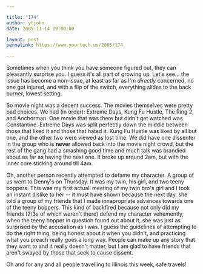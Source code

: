 ```yaml
---

title: "174"
author: ytjohn
date: 2005-11-14 19:00:00

layout: post
permalink: https://www.yourtech.us/2005/174

---
```

Sometimes when you think you have someone figured out, they can pleasantly surprise you.  I guess it's all part of growing up.  Let's see... the issue has become a non-issue, at least as far as I'm <i>directly</i> concerned, no one got injured, and with a flip of the switch, everything slides to the back burner, lowest setting.

So movie night was a decent success.  The movies themselves were pretty bad choices.  We had (in order): Extreme Days, Kung Fu Hustle, The Ring 2, and Anchorman.  One movie that was there but didn't get watched was Constantine.  Extreme Days was split perfectly down the middle between those that liked it and those that hated it.  Kung Fu Hustle was liked by all but one, and the other two were viewed as lost time.  We did have one dissenter in the group who is <b>never</b> allowed back into the movie night crowd, but the rest of the gang had a smashing good time and much talk was brandied about as far as having the next one.  It broke up around 2am, but with the inner core sticking around till 4am.

Oh, another person recently attempted to defame my character.  A group of us went to Denny's on Thursday.  It was my twin, his girl, and two teeny boppers.  This was my first actuall meeting of my twin bro's girl and I took an instant dislike to her -- it must have shown because the next day, she told a group of my friends that I made innapropriate advances towards one of the teeny boppers.  This kind of backfired because not only did my friends (2/3s of which weren't there) defend my character vehemently, when the teeny bopper in question found out about it, she was just as surprised by the accusation as I was.  I guess the guidelines of attempting to do the right thing, being honest about it when you didn't, and practicing what you preach really goes a long way.  People can make up any story that they want to and it really doesn't matter, but I am glad to have friends that aren't swayed by those that seek to cause dissent.

Oh and for any and all people travelling to Illinois this week, safe travels!
